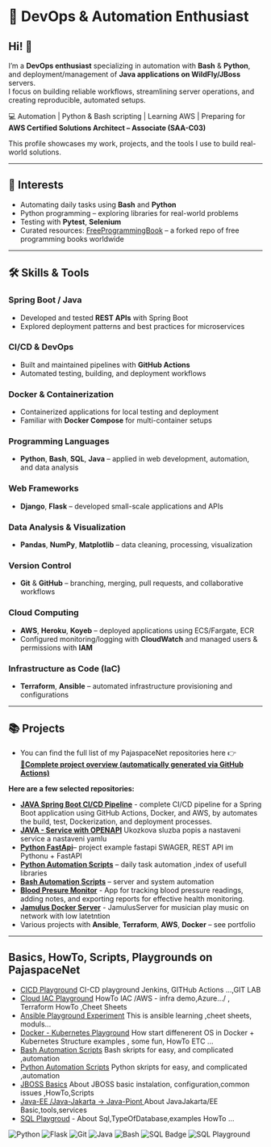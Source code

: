 
# 🔹 DevOps & Automation Enthusiast

## Hi! 👋

I’m a **DevOps enthusiast** specializing in automation with **Bash** & **Python**, and deployment/management of **Java applications on WildFly/JBoss** servers.  
I focus on building reliable workflows, streamlining server operations, and creating reproducible, automated setups.

💻 Automation | Python & Bash scripting | Learning AWS | Preparing for **AWS Certified Solutions Architect – Associate (SAA-C03)**

This profile showcases my work, projects, and the tools I use to build real-world solutions.


---

## 🚀 Interests
- Automating daily tasks using **Bash** and **Python**  
- Python programming – exploring libraries for real-world problems  
- Testing with **Pytest**, **Selenium**  
- Curated resources: [FreeProgrammingBook](https://github.com/EbookFoundation/free-programming-books) – a forked repo of free programming books worldwide  

---

## 🛠️ Skills & Tools

### Spring Boot / Java
- Developed and tested **REST APIs** with Spring Boot  
- Explored deployment patterns and best practices for microservices  

### CI/CD & DevOps
- Built and maintained pipelines with **GitHub Actions**  
- Automated testing, building, and deployment workflows  

### Docker & Containerization
- Containerized applications for local testing and deployment  
- Familiar with **Docker Compose** for multi-container setups  

### Programming Languages
- **Python**, **Bash**, **SQL**, **Java** – applied in web development, automation, and data analysis  

### Web Frameworks
- **Django**, **Flask** – developed small-scale applications and APIs  

### Data Analysis & Visualization
- **Pandas**, **NumPy**, **Matplotlib** – data cleaning, processing, visualization  

### Version Control
- **Git** & **GitHub** – branching, merging, pull requests, and collaborative workflows  

### Cloud Computing
- **AWS**, **Heroku**, **Koyeb** – deployed applications using ECS/Fargate, ECR  
- Configured monitoring/logging with **CloudWatch** and managed users & permissions with **IAM**  

### Infrastructure as Code (IaC)
- **Terraform**, **Ansible** – automated infrastructure provisioning and configurations  

---

## 📚 Projects

- You can find the full list of my PajaspaceNet repositories here 👉  
[**📂Complete project overview (automatically generated via GitHub Actions)**](https://github.com/PajaspaceNet/CI-CD-playground/blob/main/repos.md)

**Here are a few selected repositories:**

- [**JAVA Spring Boot CI/CD Pipeline**](https://github.com/PajaspaceNet/Springboot-CI-CD-Pipeline) - complete CI/CD pipeline for a Spring Boot application using GitHub Actions, Docker, and AWS, by automates the build,                                      test, Dockerization, and deployment processes.
- [**JAVA - Service with OPENAPI**](https://github.com/PajaspaceNet/JAVA_user_service_open_api/tree/main) Ukozkova sluzba  popis a nastaveni service a nastaveni yamlu 
- [**Python FastApi**](https://github.com/PajaspaceNet/fastapi_example)– project example fastapi SWAGER, REST API im Pythonu + FastAPI 
- [**Python Automation Scripts**](https://github.com/PajaspaceNet/PythonAutomate) – daily task automation ,index of usefull libraries  
- [**Bash Automation Scripts**](https://github.com/PajaspaceNet/Bash_Automation_Scripts) – server and system automation
- [**Blood Presure Monitor**](https://github.com/PajaspaceNet/TlakMonitor)  -  App for tracking blood pressure readings, adding notes, and exporting reports for effective health monitoring.
- [**Jamulus Docker Server**](https://github.com/PajaspaceNet/jamulus-docker-server) -  JamulusServer for musician play music on network with low latetntion
- Various projects with **Ansible**, **Terraform**, **AWS**, **Docker** – see portfolio  


---
## Basics, HowTo, Scripts, Playgrounds on PajaspaceNet
- [CICD Playground](https://github.com/PajaspaceNet/CI-CD-playground.git)     CI-CD playground Jenkins, GITHub Actions ...,GIT LAB
- [Cloud IAC Playground](https://github.com/PajaspaceNet/Cloud-IAC-playgroound.git)    HowTo IAC /AWS - infra demo,Azure.../ , Terraform HowTo ,Cheet Sheets
- [Ansible Playground Experiment](https://github.com/PajaspaceNet/ansible-playground-experiment.git)    This is ansible learning ,cheet sheets, moduls...
- [Docker - Kubernetes Playground](https://github.com/PajaspaceNet/docker-kubernetes-playground.git)    How start diffenerent OS in Docker + Kubernetes Structure examples , some fun, HowTo ETC ... 
- [Bash Automation Scripts](https://github.com/PajaspaceNet/Bash_Automation_Scripts.git) Bash skripts for easy, and complicated ,automation
- [Python Automation Scripts](https://github.com/PajaspaceNet/PythonAutomate) Python skripts for easy, and complicated ,automation
- [JBOSS Basics](https://github.com/PajaspaceNet/jboss-basic-/tree/main) About JBOSS basic instalation, configuration,common issues ,HowTo,Scripts
- [Java-EE /Java-Jakarta -> Java-Piont ](https://github.com/PajaspaceNet/java-point) About JavaJakarta/EE Basic,tools,services
- [SQL Playgroud](https://github.com/PajaspaceNet/SQL-Playground.git) - About Sql,TypeOfDatabase,examples HowTo ...





![Python](https://img.shields.io/badge/Python-3.10-blue)
![Flask](https://img.shields.io/badge/Flask-2.0-green)
![Git](https://img.shields.io/badge/Git-2.30-orange)
![Java](https://img.shields.io/badge/Java-blue)
![Bash](https://img.shields.io/badge/Bash-green)
![SQL Badge](https://img.shields.io/badge/SQL-database-blue?logo=postgresql&logoColor=white)
![SQL Playground](https://img.shields.io/badge/SQL%20Playground-blue?logo=postgresql&logoColor=white)


   

<!--
**pajaspace/pajaspace** is a ✨ _special_ ✨ repository because its `README.md` (this file) appears on your GitHub profile.

Here are some ideas to get you started:

- 🔭 I’m currently working on ...
- 🌱 I’m currently learning ...
- 👯 I’m looking to collaborate on ...
- 🤔 I’m looking for help with ...
- 💬 Ask me about ...
- 📫 How to reach me: ...
- 😄 Pronouns: ...
- ⚡ Fun fact: ...
-->

<!--
**PajaspaceNet/PajaspaceNet** is a ✨ _special_ ✨ repository because its `README.md` (this file) appears on your GitHub profile.

Here are some ideas to get you started:

- 🔭 I’m currently working on ...
- 🌱 I’m currently learning ...
- 👯 I’m looking to collaborate on ...
- 🤔 I’m looking for help with ...
- 💬 Ask me about ...
- 📫 How to reach me: ...
- 😄 Pronouns: ...
- ⚡ Fun fact: ...
-->
